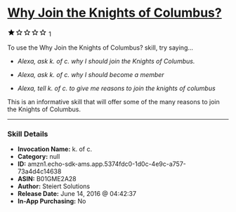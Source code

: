 # [Why Join the Knights of Columbus?](http://alexa.amazon.com/#skills/amzn1.echo-sdk-ams.app.5374fdc0-1d0c-4e9c-a757-73a4d4c14638)
![1 stars](../../images/ic_star_black_18dp_1x.png)![1 stars](../../images/ic_star_border_black_18dp_1x.png)![1 stars](../../images/ic_star_border_black_18dp_1x.png)![1 stars](../../images/ic_star_border_black_18dp_1x.png)![1 stars](../../images/ic_star_border_black_18dp_1x.png) 1

To use the Why Join the Knights of Columbus? skill, try saying...

* *Alexa, ask k. of c. why I should join the Knights of Columbus.*

* *Alexa, ask k. of c. why I should become a member*

* *Alexa, tell k. of c. to give me reasons to join the knights of columbus*

This is an informative skill that will offer some of the many reasons to join the Knights of Columbus.

***

### Skill Details

* **Invocation Name:** k. of c.
* **Category:** null
* **ID:** amzn1.echo-sdk-ams.app.5374fdc0-1d0c-4e9c-a757-73a4d4c14638
* **ASIN:** B01GME2A28
* **Author:** Steiert Solutions
* **Release Date:** June 14, 2016 @ 04:42:37
* **In-App Purchasing:** No

